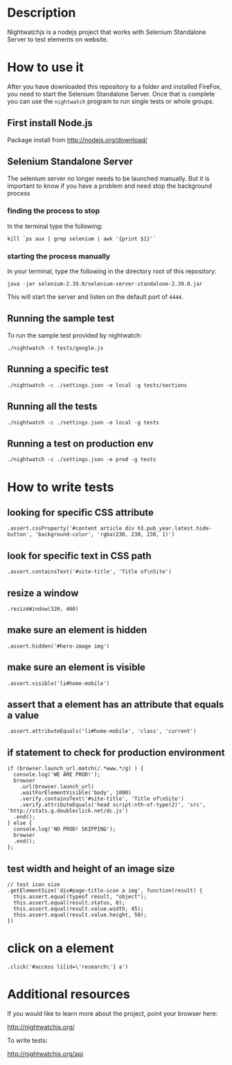 # Description

Nightwatchjs is a nodejs project that works with Selenium Standalone Server to test elements on website.

# How to use it

After you have downloaded this repository to a folder and installed FireFox, you need to start the Selenium Standalone Server. Once that is complete you can use the `nightwatch` program to run single tests or whole groups.

## First install Node.js

Package install from http://nodejs.org/download/

## Selenium Standalone Server

The selenium server no longer needs to be launched manually. But it is important to know if you have a problem and need stop the background process

### finding the process to stop

In the terminal type the following:

    kill `ps aux | grep selenium | awk '{print $1}'`

### starting the process manually

In your terminal, type the following in the directory root of this repository:

    java -jar selenium-2.39.0/selenium-server-standalone-2.39.0.jar

This will start the server and listen on the default port of `4444`.

## Running the sample test

To run the sample test provided by nightwatch:

    ./nightwatch -t tests/google.js

## Running a specific test

    ./nightwatch -c ./settings.json -e local -g tests/sections

## Running all the tests

    ./nightwatch -c ./settings.json -e local -g tests

## Running a test on production env

    ./nightwatch -c ./settings.json -e prod -g tests

# How to write tests

## looking for specific CSS attribute

    .assert.cssProperty('#content article div h3.pub_year.latest.hide-button', 'background-color', 'rgba(230, 230, 230, 1)')

## look for specific text in CSS path

    .assert.containsText('#site-title', 'Title of\nSite')

## resize a window

    .resizeWindow(320, 460)

## make sure an element is hidden

    .assert.hidden('#hero-image img')

## make sure an element is visible

    .assert.visible('li#home-mobile')

## assert that a element has an attribute that equals a value

    .assert.attributeEquals('li#home-mobile', 'class', 'current')

## if statement to check for production environment

    if (browser.launch_url.match(/.*www.*/g) ) {
      console.log('WE ARE PROD!');
      browser
        .url(browser.launch_url)
        .waitForElementVisible('body', 1000)
        .verify.containsText('#site-title', 'Title of\nSite')
        .verify.attributeEquals('head script:nth-of-type(2)', 'src', 'http://stats.g.doubleclick.net/dc.js')
      .end();
    } else {
      console.log('NO PROD! SKIPPING');
      browser
      .end();
    };

## test width and height of an image size

    // test icon size
    .getElementSize('div#page-title-icon a img', function(result) {
      this.assert.equal(typeof result, "object");
      this.assert.equal(result.status, 0);
      this.assert.equal(result.value.width, 45);
      this.assert.equal(result.value.height, 50);
    })

# click on a element

    .click('#access li[id=\'research\'] a')




# Additional resources

If you would like to learn more about the project, point your browser here:

http://nightwatchjs.org/

To write tests:

http://nightwatchjs.org/api